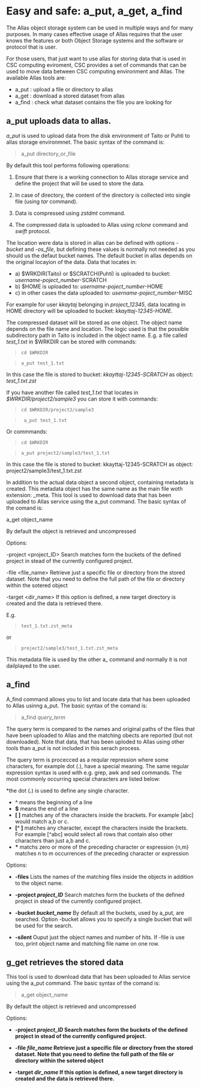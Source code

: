 # Easy and safe: a_put, a_get, a_find

The Allas object storage system can be used in multiple ways and for many purposes. In many cases effective usage of Allas requires that the user knows the features or both Object Storage systems and the software or protocol that is user.

For those users, that just want to use allas for storing data that is used in CSC computing eviroment, CSC provides a set of commands that can be used to move data between CSC computing environment and Allas. The available Allas tools are:
  
* a_put : upload a file or directory to allas
* a_get : download a stored dataset from allas
* a_find : check what dataset contains the file you are looking for


## a_put uploads data to allas.

<i>a_put</i> is used to upload data from the disk environment of Taito or Puhti to 
allas storage environmnet. The basic syntax of the command is:

>   a_put directory_or_file

By default this tool performs following operations:

1. Ensure that there is a working connection to Allas storage service and 
define the project that will be used to store the data.

2. In case of directory, the content of the directory is collected into single file
(using <i>tar</i> command).

3. Data is compressed using <i>zstdmt</i> command.

4. The compressed data is uploaded to Allas using <i>rclone</i> command and <i>swift</i> protocol.

The location were data is stored in allas can be defined with options
<i>-bucket</i> and <i>-os_file</i>, but defining these values is normally not needed as you should us the defaut bucket names.
 The default bucket in allas  depends on the original locayion of the data. Data that locates in:
 
  * a) $WRKDIR(Taito) or $SCRATCH(Puhti) is uploaded to bucket:  <i>username-poject_number</i>-SCRATCH
  * b) $HOME is uploaded to: <i>username-poject_number</i>-HOME
  * c) in other cases the data uploaded to: <i>username-poject_number</i>-MISC

For example for user <i>kkaytaj</i> belonging in <i>project_12345</i>, data locating in HOME directory
will be uploaded to bucket: <i>kkayttaj-12345-HOME</i>.

The compressed dataset will be stored as one object. The object name depends on the
file name and location.  The logic used is that the possible subdirectory path in Taito is included 
in the object name. E.g. a file called <i>test_1.txt</i> in $WRKDIR can be stored with commands:

>     cd $WRKDIR

>     a_put test_1.txt

In this case the file is stored to bucket: <i>kkayttaj-12345-SCRATCH</i>
as object: <i>test_1.txt.zst</i>

If you have another file called <i>test_1.txt</i> that locates in <i>$WRKDIR/project2/sample3</i>
you can store it with commands:
   
>     cd $WRKDIR/project2/sample3

>      a_put test_1.txt
  
Or commmands:
>     cd $WRKDIR

>     a_put project2/sample3/test_1.txt

In this case the file is stored to bucket: kkayttaj-12345-SCRATCH 
as object:  project2/sample3/test_1.txt.zst

In addition to the actual data object a second object, containing 
metadata is created. This metadata object has the same name as the
main file woth extension: _meta.
This tool is used to download data that has been uploaded to Allas service using the a_put command.
The basic syntax of the comand is:

   a_get object_name

By default the object is retrieved and uncompressed 

Options:

-project <project_ID>   Search matches form the buckets of the defined project in stead of the currently configured project. 

-file <file_name>       Retrieve just a specific file or directory from the stored dataset. Note that you need to define
                        the full path of the file or directory within the sotered object

-target <dir_name>      If this option is defined, a new target directory is created and the data is retrieved there.


E.g. 
>     test_1.txt.zst_meta
or 
>     project2/sample3/test_1.txt.zst_meta

This metadata file is used by the other a_ command and normally it is not dailplayed to the user.

## a_find

A_find command allows you to list and locate data that has been uploaded to Allas usinng a_put.
The basic syntax of the comand is:

>    a_find <i>query_term</i>

The query term is compared to the names and original paths of the files that have been uploaded to
Allas and the matching obects are reported (but not downloaded). Note that data, that has been uploded 
to Allas using other tools than a_put is not included in this serach process.

The query term is procecced as a reqular repression where some characters, for example dot (.), have a special meaning.
The same regular expression syntax is used with e.g. grep, awk and sed commands.
The most commonly occurring special characters are listed below:

*the dot (<b>.</b>) is used to define any single character.
* <b>^</b> means the beginning of a line
* <b>$</b> means the end of a line
* <b>[ ]</b> matches any of the characters inside the brackets. For example [abc] would match a,b or c.
* <b>[^ ]</b> matches any character, except the characters inside the brackets. 
    For example [^abc] would select all rows that contain also other characters
    than just a,b and c.
* <b>*</b> matchs zero or more of the preceding character or expression
    \{n,m\} matches n to m occurrences of the preceding character or expression



Options:

* <b>-files</b>  Lists the names of the matching files inside the objects in addition to the object name.

* <b>-project <i>project_ID</i></b>   Search matches form the buckets of the defined project in stead of the currently configured project. 

* <b>-bucket <i>bucket_name</i></b>   By default all the buckets, used by a_put, are searched. Option -bucket allows you to specify a 
                             single bucket that will be used for the search.

* <b>-silent </b>                     Ouput just the object names and number of hits. If -file is use too, print object name and 
                             matching file name on one row.
                             
## g_get retrieves the stored data

This tool is used to download data that has been uploaded to Allas service using the a_put command.
The basic syntax of the comand is:

>    a_get object_name

By default the object is retrieved and uncompressed 

Options:

* <b>-project <i>project_ID</i>   Search matches form the buckets of the defined project in stead of the currently configured project. 

* <b>-file <i>file_name</i>      Retrieve just a specific file or directory from the stored dataset. Note that you need to define
                        the full path of the file or directory within the sotered object

* -target <i>dir_name</i>      If this option is defined, a new target directory is created and the data is retrieved there.


